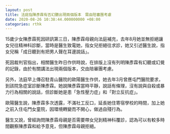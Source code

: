 ```yaml
---
layout: post
title: 法庭指陳彥霖有否幻聽出現兩個版本　需由陪審團考慮
date: 2020-08-26 10:38:44.000000000 +08:00
categories: rthk
---
```


15歲少女陳彥霖死因研訊第三日，陳彥霖母親向法庭補充，去年8月她並無拒絕讓女兒往精神科診斷，當時是醫生致電她，指女兒拒絕往求診，她又引述醫生說，指女兒稱「成日聽到有把男人聲在耳邊說話」。

死因裁判官指出，相關醫生昨日作供時說，在排版上沒有列明陳彥霖有幻聽或幻覺的記錄，由於有關講法出現兩個版本，交由陪審團考慮。

另外，法庭早上傳召駐青山醫院的歐陽醫生作供，她去年3月曾應屯門醫院要求，到該院急症室診斷陳彥霖。她說陳彥霖當時平靜，說話有條理，沒有說與自殺或暴力行為相關的說話，但診斷她是患「急性壓力症」和「對立反抗症」。

歐陽醫生說，陳彥霖多次透露，不滿社工反口，延長她住寄宿學校的時間，加上她之前入住屯門女童院，因環境轉變而不開心，做過自殘行為。

醫生又說，曾經詢問陳彥霖母親是否需要帶女兒到精神科覆診，認為可以有較多時間觀察陳彥霖和給予意見，但陳彥霖母親拒絕。
